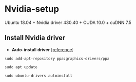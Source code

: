 # Nvidia-setup
Ubuntu 18.04 + Nvidia driver 430.40 + CUDA 10.0 + cuDNN 7.5

## Install Nvidia driver
- **Auto-install driver** [[reference]](https://askubuntu.com/questions/1028830/how-do-i-install-cuda-on-ubuntu-18-04)
```
sudo add-apt-repository ppa:graphics-drivers/ppa

sudo apt update

sudo ubuntu-drivers autoinstall
```

